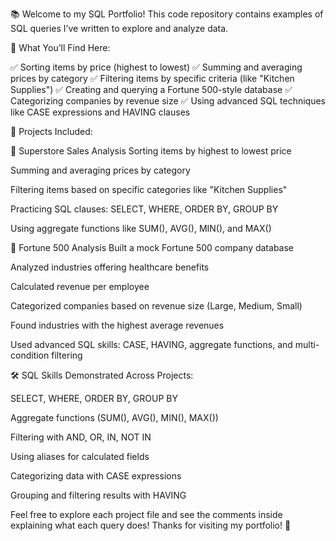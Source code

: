 📚 Welcome to my SQL Portfolio!
This code repository contains examples of SQL queries I’ve written to explore and analyze data.

🧠 What You’ll Find Here:

✅ Sorting items by price (highest to lowest)
✅ Summing and averaging prices by category
✅ Filtering items by specific criteria (like "Kitchen Supplies")
✅ Creating and querying a Fortune 500-style database
✅ Categorizing companies by revenue size
✅ Using advanced SQL techniques like CASE expressions and HAVING clauses

📁 Projects Included:

🛒 Superstore Sales Analysis
Sorting items by highest to lowest price

Summing and averaging prices by category

Filtering items based on specific categories like "Kitchen Supplies"

Practicing SQL clauses: SELECT, WHERE, ORDER BY, GROUP BY

Using aggregate functions like SUM(), AVG(), MIN(), and MAX()

🏢 Fortune 500 Analysis
Built a mock Fortune 500 company database

Analyzed industries offering healthcare benefits

Calculated revenue per employee

Categorized companies based on revenue size (Large, Medium, Small)

Found industries with the highest average revenues

Used advanced SQL skills: CASE, HAVING, aggregate functions, and multi-condition filtering

🛠 SQL Skills Demonstrated Across Projects:

SELECT, WHERE, ORDER BY, GROUP BY

Aggregate functions (SUM(), AVG(), MIN(), MAX())

Filtering with AND, OR, IN, NOT IN

Using aliases for calculated fields

Categorizing data with CASE expressions

Grouping and filtering results with HAVING

Feel free to explore each project file and see the comments inside explaining what each query does!
Thanks for visiting my portfolio! 🚀
